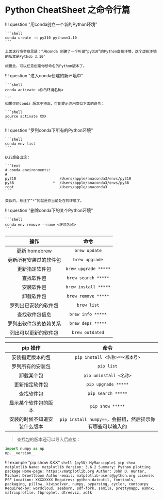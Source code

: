 # Python CheatSheet 之命令行篇


!!! question "用conda创立一个新的Python环境"

    ```shell
    conda create -n py310 python=3.10
    ```
    
    上面这行命令意思是：“用conda 创建了一个叫做“py310”的Python虚拟环境，这个虚拟环境的版本是Pythob 3.10”

    根据此，可以任意创建你想命名的Python版本了。

!!! question "进入conda创建的新环境中"
    
    ```shell
    conda activate <你的环境名称>

    ```
    如果你的conda 版本不够高，可能提示你用类似下面的命令：

    ```shell
    source activate XXX 
    ```
    

!!! question "罗列conda下所有的Python环境"

    ```shell
    conda env list
    ```

    执行后会出现：

    ```text
    # conda environments:
    #
    py310                    /Users/apple/anaconda3/envs/py310
    py38                  *  /Users/apple/anaconda3/envs/py38
    root                     /Users/apple/anaconda3
    ```

    类似的，标注了“*”的就是你当前处在的环境了。


!!! question "删除conda下的某个Python环境"

    ```shell
    conda env remove --name <环境名称>
    ```



|          操作          |         命令         |
| :--------------------: | :------------------: |
|     更新 homebrew      |    `brew update`     |
| 更新所有安装过的软件包 |    `brew upgrade`    |
|     更新指定软件包     | `brew upgrade *****` |
|       查找软件包       | `brew search *****`  |
|       安装软件包       | `brew install *****` |
|       卸载软件包       | `brew remove *****`  |
|  罗列出已安装的软件包  |     `brew list`      |
|     查找软件包信息     |  `brew info *****`   |
| 罗列出软件包的依赖关系 |  `brew deps *****`   |
|  列出可以更新的软件包  |   `brew outdated`    |


|           pip 操作           |                           命令                            |
| :--------------------------: | :-------------------------------------------------------: |
|       安装指定版本的包       |              `pip install <名称>==<版本号>`               |
|       罗列所有的安装包       |                        `pip list`                         |
|          卸载某个包          |                  `pip uninstall <名称>`                   |
|        更新指定软件包        |                    `pip upgrade *****`                    |
|          查找软件包          |                    `pip search *****`                     |
|     显示某个软件包的版本     |                     `pip show *****`                      |
| 安装的时候不知道安装什么版本 | `pip install numpy==`，会报错，然后提示你有哪些可以输入的 |

> 查找包的版本还可以导入后直接：

```Python
import numpy as np
np.__version__
```

!!! example "pip show XXX"
    ```shell
    (py38) MyMac:apple$ pip show matplotlib
    Name: matplotlib
    Version: 3.6.2
    Summary: Python plotting package
    Home-page: https://matplotlib.org
    Author: John D. Hunter, Michael Droettboom
    Author-email: matplotlib-users@python.org
    License: PSF
    Location: XXXXXXXX
    Requires: python-dateutil, fonttools, packaging, pillow, kiwisolver, numpy, pyparsing, cycler, contourpy
    Required-by: wordcloud, seaborn, sdf-fork, samila, prettymapp, osmnx, matrixprofile, fbprophet, dtreeviz, adtk
    ```